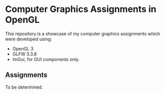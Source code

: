 # Computer Graphics Assignments in OpenGL

This repository is a showcase of my computer graphics assignments which were developed using:
- OpenGL 3
- GLFW 3.3.8
- ImGui, for GUI components only.


## Assignments
To be determined.